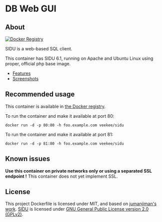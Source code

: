 DB Web GUI
==========

About
-----

[![Docker Registry](https://img.shields.io/docker/pulls/veekee/sidu.svg)](https://registry.hub.docker.com/u/veekee/sidu)&nbsp;

SIDU is a web-based SQL client.

This container has SIDU 6.1,
running on Apache and Ubuntu Linux
using proper, official php base image.

* [Features](http://topnew.net/sidu/sidu-feature.php)
* [Screenshots](http://topnew.net/sidu/sidu-screenshot.php)


Recommended usage
-----------------

This container is available in
[the Docker registry](https://index.docker.io/u/veekee/).

To run the container and make it available at port 80:

    docker run -d -p 80:80 -h foo.example.com veekee/sidu

To run the container and make it available at port 81:

    docker run -d -p 81:80 -h foo.example.com veekee/sidu


Known issues
------------

**Use this container on private networks only or using a separated SSL endpoint !**
This container does not yet implement SSL.

License
-------

This project Dockerfile is licensed under MIT, and based on [jumanjiman's work](https://github.com/jumanjiman).
[SIDU](http://topnew.net/sidu/) is licensed under [GNU General Public License version 2.0 (GPLv2)](https://sourceforge.net/directory/license:gpl/).
